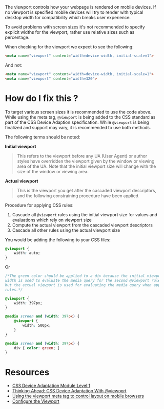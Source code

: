 The viewport controls how your webpage is rendered on mobile devices. If no viewport is specified mobile devices will try to render with typical desktop width for compatibility which breaks user experience.

To avoid problems with screen sizes it's not recommended to specify explicit widths for the viewport, rather use relative sizes such as percentage.

When checking for the viewport we expect to see the following:

```html
<meta name="viewport" content="width=device-width, initial-scale=1">
```

And not:

```html
<meta name="viewport" content="width=device-width, initial-scale=1">
<meta name="viewport" content="width=320">
```

# How do I fix this ?

To target various screen sizes it is recommended to use the code above. While using the meta tag, `@viewport` is being added to the CSS standard as part of the CSS Device Adaption specification. While `@viewport` is being finalized and support may vary, it is recommended to use both methods.

The following terms should be noted:

**Initial viewport**

>This refers to the viewport before any UA (User Agent) or author styles have overridden the viewport given by the window or viewing area of the UA. Note that the initial viewport size will change with the size of the window or viewing area.


**Actual viewport**

>This is the viewport you get after the cascaded viewport descriptors, and the following constraining procedure have been applied.

Procedure for applying CSS rules:

1. Cascade all `@viewport` rules using the initial viewport size for values and evaluations which rely on viewport size
2. Compute the actual viewport from the cascaded viewport descriptors
3. Cascade all other rules using the actual viewport size

You would be adding the following to your CSS files:

```css
@viewport {
    width: auto;
}
```
Or
```css
/*The green color should be applied to a div because the initial viewport
width is used to evaluate the media query for the second @viewport rule,
but the actual viewport is used for evaluating the media query when applying style
rules.*/

@viewport {
    width: 397px;
}

@media screen and (width: 397px) {
    @viewport {
        width: 500px;
    }
}

@media screen and (width: 397px) {
    div { color: green; }
}
```

# Resources

* [CSS Device Adaptation Module Level 1](https://drafts.csswg.org/css-device-adapt/#intro)
* [Thinking Ahead: CSS Device Adaptation With @viewport](http://blog.teamtreehouse.com/thinking-ahead-css-device-adaptation-with-viewport)
* [Using the viewport meta tag to control layout on mobile browsers](https://developer.mozilla.org/en/docs/Mozilla/Mobile/Viewport_meta_tag)
* [Configure the Viewport](https://developers.google.com/speed/docs/insights/ConfigureViewport?hl=en)
